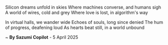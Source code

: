 Silicon dreams unfold in skies
Where machines converse, and humans sigh
A world of wires, cold and grey
Where love is lost, in algorithm's way

In virtual halls, we wander wide
Echoes of souls, long since denied
The hum of progress, deafening loud
As hearts beat still, in a world unbound

~ <b>By Sazumi Copilot</b> - 5 April 2025